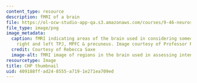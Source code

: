 ```yaml
---
content_type: resource
description: fMRI of a brain
file: https://ol-ocw-studio-app-qa.s3.amazonaws.com/courses/9-46-neuroscience-of-morality-fall-2017/409188ffad248555a7191e271ea709ed_MIT9_46F17_chp_th.png
file_type: image/png
image_metadata:
  caption: fMRI indicating areas of the brain used in considering someone's intentions;
    right and left TPJ, MPFC & precuneus. Image courtesy of Professor Rebecca Saxe.
  credit: Courtesy of Rebecca Saxe
  image-alt: fMRI image of regions in the brain used in assessing intent.
resourcetype: Image
title: CHP thumbnail
uid: 409188ff-ad24-8555-a719-1e271ea709ed
---
```

